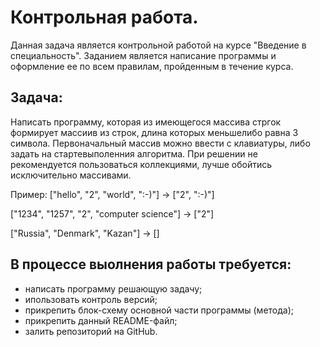 # Контрольная работа.
Данная задача является контрольной работой на курсе "Введение в специальность".
Заданием является написание программы и оформление ее по всем правилам, пройденным в течение курса.

## Задача:
Написать программу, которая из имеющегося массива стргок формирует массиив из строк, 
длина которых меньшелибо равна 3 символа. Первоначальный массив можно ввести с клавиатуры, либо задать на стартевыполенния алгоритма.
При решении не рекомендуется пользоваться коллекциями, лучше обойтись исключительно массивами. 

Пример:
["hello", "2", "world", ":-)"] -> ["2", ":-)"]

["1234", "1257", "2", "computer science"] -> ["2"]

["Russia", "Denmark", "Kazan"] -> [] 

## В процессе выолнения работы требуется: 
* написать программу решающую задачу;
* ипользовать контроль версий;
* прикрепить блок-схему основной части программы (метода);
* прикрепить данный README-файл;
* залить репозиторий на GitHub.
